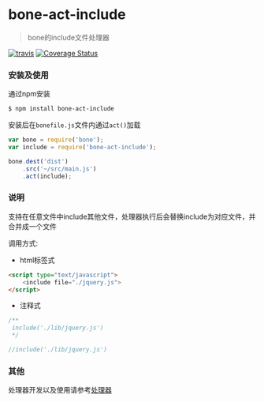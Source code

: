 # bone-act-include
> bone的include文件处理器

[![travis](https://api.travis-ci.org/wyicwx/bone-act-include.png)](https://travis-ci.org/wyicwx/bone-act-include) [![Coverage Status](https://coveralls.io/repos/wyicwx/bone-act-include/badge.png?branch=master)](https://coveralls.io/r/wyicwx/bone-act-include?branch=master)

### 安装及使用

通过npm安装

```sh
$ npm install bone-act-include 
```

安装后在`bonefile.js`文件内通过`act()`加载

```js
var bone = require('bone');
var include = require('bone-act-include');

bone.dest('dist')
	.src('~/src/main.js')
	.act(include);
```

### 说明

支持在任意文件中include其他文件，处理器执行后会替换include为对应文件，并合并成一个文件

调用方式:

+ html标签式

```html
<script type="text/javascript">
	<include file="./jquery.js">
</script>
```

+ 注释式

```js
/**
 include('./lib/jquery.js')
 */

//include('./lib/jquery.js')
```

### 其他

处理器开发以及使用请参考[处理器](https://github.com/wyicwx/bone/blob/master/docs/plugin.md)